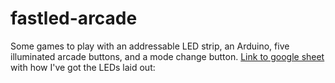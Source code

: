# fastled-arcade
Some games to play with an addressable LED strip, an Arduino, five illuminated arcade buttons, and a mode change button.
[Link to google sheet](https://docs.google.com/spreadsheets/d/1bdw3SPKmITZUk9DHkq45C_wzfda27RjEgO8ZBFDRKSQ/) with how I've got the LEDs laid out:
